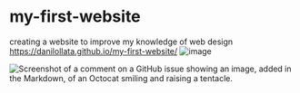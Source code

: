 # my-first-website

creating a website to improve my knowledge of web design https://danilollata.github.io/my-first-website/
![image](https://github.com/danilollata/my-first-website/assets/98361196/db7897af-98bc-4376-a59d-5233bd8cc01b)

![Screenshot of a comment on a GitHub issue showing an image, added in the Markdown, of an Octocat smiling and raising a tentacle.](https://danilollata.github.io/my-first-website/)
